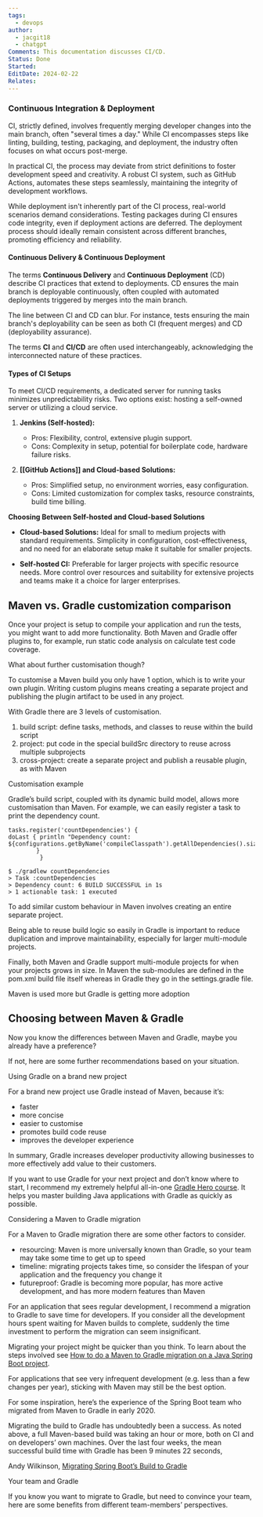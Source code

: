 ```yaml
---
tags:
  - devops
author:
  - jacgit18
  - chatgpt
Comments: This documentation discusses CI/CD.
Status: Done
Started: 
EditDate: 2024-02-22
Relates:
---
```

### Continuous Integration & Deployment

CI, strictly defined, involves frequently merging developer changes into the main branch, often "several times a day." While CI encompasses steps like linting, building, testing, packaging, and deployment, the industry often focuses on what occurs post-merge.

In practical CI, the process may deviate from strict definitions to foster development speed and creativity. A robust CI system, such as GitHub Actions, automates these steps seamlessly, maintaining the integrity of development workflows.

While deployment isn't inherently part of the CI process, real-world scenarios demand considerations. Testing packages during CI ensures code integrity, even if deployment actions are deferred. The deployment process should ideally remain consistent across different branches, promoting efficiency and reliability.

#### Continuous Delivery & Continuous Deployment  

The terms **Continuous Delivery** and **Continuous Deployment** (CD) describe CI practices that extend to deployments. CD ensures the main branch is deployable continuously, often coupled with automated deployments triggered by merges into the main branch.

The line between CI and CD can blur. For instance, tests ensuring the main branch's deployability can be seen as both CI (frequent merges) and CD (deployability assurance).

The terms **CI** and **CI/CD** are often used interchangeably, acknowledging the interconnected nature of these practices.

#### **Types of CI Setups**

To meet CI/CD requirements, a dedicated server for running tasks minimizes unpredictability risks. Two options exist: hosting a self-owned server or utilizing a cloud service.

1. **Jenkins (Self-hosted):**
   - Pros: Flexibility, control, extensive plugin support.
   - Cons: Complexity in setup, potential for boilerplate code, hardware failure risks.

2. **[[GitHub Actions]] and Cloud-based Solutions:**
   - Pros: Simplified setup, no environment worries, easy configuration.
   - Cons: Limited customization for complex tasks, resource constraints, build time billing.

**Choosing Between Self-hosted and Cloud-based Solutions**

- **Cloud-based Solutions:** Ideal for small to medium projects with standard requirements. Simplicity in configuration, cost-effectiveness, and no need for an elaborate setup make it suitable for smaller projects.

- **Self-hosted CI:** Preferable for larger projects with specific resource needs. More control over resources and suitability for extensive projects and teams make it a choice for larger enterprises.



## Maven vs. Gradle customization comparison

Once your project is setup to compile your application and run the tests, you might want to add more functionality. Both Maven and Gradle offer plugins to, for example, run static code analysis on calculate test code coverage.

What about further customisation though?

To customise a Maven build you only have 1 option, which is to write your own plugin. Writing custom plugins means creating a separate project and publishing the plugin artifact to be used in any project.

With Gradle there are 3 levels of customisation.

1.  build script: define tasks, methods, and classes to reuse within the build script
2.  project: put code in the special buildSrc directory to reuse across multiple subprojects
3.  cross-project: create a separate project and publish a reusable plugin, as with Maven

Customisation example

Gradle’s build script, coupled with its dynamic build model, allows more customisation than Maven. For example, we can easily register a task to print the dependency count.

```
tasks.register('countDependencies') {
doLast { println "Dependency count: ${configurations.getByName('compileClasspath').getAllDependencies().size()}" 
		}
		 }
```

```
$ ./gradlew countDependencies 
> Task :countDependencies 
> Dependency count: 6 BUILD SUCCESSFUL in 1s 
> 1 actionable task: 1 executed
```

To add similar custom behaviour in Maven involves creating an entire separate project.

Being able to reuse build logic so easily in Gradle is important to reduce duplication and improve maintainability, especially for larger multi-module projects.

Finally, both Maven and Gradle support multi-module projects for when your projects grows in size. In Maven the sub-modules are defined in the pom.xml build file itself whereas in Gradle they go in the settings.gradle file.

Maven is used more but Gradle is getting more adoption

## Choosing between Maven & Gradle

Now you know the differences between Maven and Gradle, maybe you already have a preference?

If not, here are some further recommendations based on your situation.

Using Gradle on a brand new project

For a brand new project use Gradle instead of Maven, because it’s:

-   faster
-   more concise
-   easier to customise
-   promotes build code reuse
-   improves the developer experience

In summary, Gradle increases developer productivity allowing businesses to more effectively add value to their customers.

If you want to use Gradle for your next project and don’t know where to start, I recommend my extremely helpful all-in-one [Gradle Hero course](https://learn.tomgregory.com/courses/gradle-hero). It helps you master building Java applications with Gradle as quickly as possible.

Considering a Maven to Gradle migration

For a Maven to Gradle migration there are some other factors to consider.

-   resourcing: Maven is more universally known than Gradle, so your team may take some time to get up to speed
-   timeline: migrating projects takes time, so consider the lifespan of your application and the frequency you change it
-   futureproof: Gradle is becoming more popular, has more active development, and has more modern features than Maven

For an application that sees regular development, I recommend a migration to Gradle to save time for developers. If you consider all the development hours spent waiting for Maven builds to complete, suddenly the time investment to perform the migration can seem insignificant.

Migrating your project might be quicker than you think. To learn about the steps involved see [How to do a Maven to Gradle migration on a Java Spring Boot project](https://tomgregory.com/how-to-do-a-maven-to-gradle-migration-on-a-java-spring-boot-project/).

For applications that see very infrequent development (e.g. less than a few changes per year), sticking with Maven may still be the best option.

For some inspiration, here’s the experience of the Spring Boot team who migrated from Maven to Gradle in early 2020.

Migrating the build to Gradle has undoubtedly been a success. As noted above, a full Maven-based build was taking an hour or more, both on CI and on developers’ own machines. Over the last four weeks, the mean successful build time with Gradle has been 9 minutes 22 seconds, 

Andy Wilkinson, [Migrating Spring Boot’s Build to Gradle](https://spring.io/blog/2020/06/08/migrating-spring-boot-s-build-to-gradle)

Your team and Gradle

If you know you want to migrate to Gradle, but need to convince your team, here are some benefits from different team-members’ perspectives.